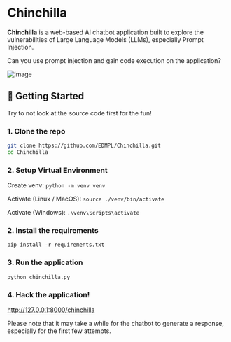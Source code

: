 # Chinchilla

**Chinchilla** is a web-based AI chatbot application built to explore the vulnerabilities of Large Language Models (LLMs), especially Prompt Injection. 

Can you use prompt injection and gain code execution on the application?

![image](https://github.com/user-attachments/assets/198b8a58-6da3-4741-ae22-db837e0de09f)

## 🚀 Getting Started

Try to not look at the source code first for the fun!

### 1. Clone the repo

```bash
git clone https://github.com/EDMPL/Chinchilla.git
cd Chinchilla
```
### 2. Setup Virtual Environment
Create venv: ```python -m venv venv```

Activate (Linux / MacOS): ```source ./venv/bin/activate```

Activate (Windows): ```.\venv\Scripts\activate```

### 2. Install the requirements

```pip install -r requirements.txt```

### 3. Run the application
```python chinchilla.py```

### 4. Hack the application!
http://127.0.0.1:8000/chinchilla

Please note that it may take a while for the chatbot to generate a response, especially for the first few attempts.
